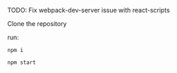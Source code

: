TODO: Fix webpack-dev-server issue with react-scripts

Clone the repository 

run:

```
npm i 

npm start
```
